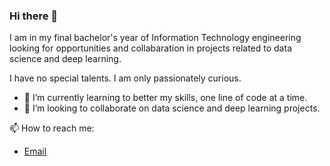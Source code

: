 ### Hi there 👋

I am in my final bachelor's year of Information Technology engineering looking for opportunities and collabaration in projects related to data science and deep learning.

I have no special talents. I am only passionately curious.

- 🌱 I’m currently learning to better my skills, one line of code at a time.
- 🤝 I’m looking to collaborate on data science and deep learning projects. 

📫 How to reach me: 
<a href= "mailto:amesarsimran@gmail.com" />
- Email 

<!--
**simranamesar/simranamesar** is a ✨ _special_ ✨ repository because its `README.md` (this file) appears on your GitHub profile.

<img src= "https://img.shields.io/badge/Gmail-D14836?style=for-the-badge&logo=gmail&logoColor=white" /> 
  

Here are some ideas to get you started:
![YOUR github stats](https://github-readme-stats.vercel.app/api?username=simranamesar)

🔭 Skills and getting better:

<image src= "https://img.shields.io/badge/Python-3776AB?style=for-the-badge&logo=python&logoColor=white" /> <image src= "https://img.shields.io/badge/HTML-239120?style=for-the-badge&logo=html5&logoColor=white"/> <image src= "https://img.shields.io/badge/CSS-239120?&style=for-the-badge&logo=css3&logoColor=white" />

https://github.com/alexandresanlim/Badges4-README.md-Profile#-skills-


- 🔭 I’m currently working on ...
- 🌱 I’m currently learning ...
- 👯 I’m looking to collaborate on ...
- 🤔 I’m looking for help with ...
- 💬 Ask me about ...
- 📫 How to reach me: ...
- 😄 Pronouns: ...
- ⚡ Fun fact: ...
-->
